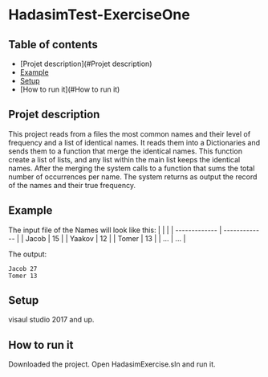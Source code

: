 # HadasimTest-ExerciseOne

## Table of contents
* [Projet description](#Projet description)
* [Example](#Example)
* [Setup](#setup)
* [How to run it](#How to run it)

## Projet description
This project reads from a files the most common names and their level of frequency and a list of identical names.
It reads them into a Dictionaries and sends them to a function that merge the identical names.
This function create a list of lists, and any list within the main list keeps the identical names.
After the merging the system calls to a function that sums the total number of occurrences per name.
The system returns as output the record of the names and their true frequency.

## Example
The input file of the Names will look like this:
|   |  |
| ------------- | ------------- |
| Jacob  |  15  |
| Yaakov | 12   |
| Tomer  | 13   |
| ... | ...   |

The output:
```
Jacob 27
Tomer 13
```
	
## Setup
visaul studio 2017 and up.

## How to run it
Downloaded the project.
Open HadasimExercise.sln and run it.
